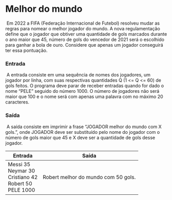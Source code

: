 # 									Melhor do mundo 

​	Em 2022 a FIFA (Federação Internacional de Futebol) resolveu mudar as regras para nomear o melhor jogador do mundo. A nova regulamentação define que o jogador que obtiver uma quantidade de gols marcados durante o ano maior que 45, número de gols do vencedor de 2021 será o escolhido para ganhar a bola de ouro. Considere que apenas um jogador conseguirá ter essa pontuação. 

### Entrada 

​	A entrada consiste em uma sequência de nomes dos jogadores, um jogador por linha, com suas respectivas quantidades Q (1 <= Q <= 60) de gols feitos. O programa deve parar de receber entradas quando for dado o nome “PELE” seguido do número 1000. O número de jogadores não será maior que 100 e o nome será com apenas uma palavra com no máximo 20 caracteres. 

### Saída

​	A saída consiste em imprimir a frase “JOGADOR melhor do mundo com X gols.”, onde JOGADOR deve ser substituído pelo nome do jogador com o número de gols maior que 45 e X deve ser a quantidade de gols desse jogador.

| Entrada                                                      | Saída                               |
| ------------------------------------------------------------ | ----------------------------------- |
| Messi 35 <br />Neymar 30 <br />Cristiano 42 <br />Robert 50 <br />PELE 1000 | Robert melhor do mundo com 50 gols. |

